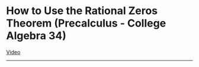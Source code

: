 # How to Use the Rational Zeros Theorem (Precalculus - College Algebra 34)

[Video](https://www.youtube.com/watch?v=g7wEpxwgB3w)

---
